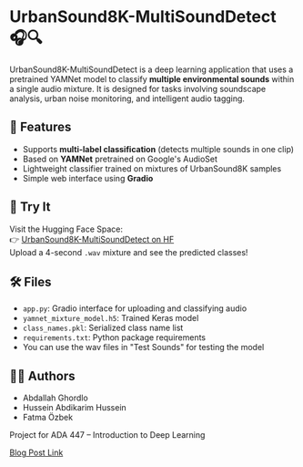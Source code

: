 # UrbanSound8K-MultiSoundDetect 🎧🔍

UrbanSound8K-MultiSoundDetect is a deep learning application that uses a pretrained YAMNet model to classify **multiple environmental sounds** within a single audio mixture. It is designed for tasks involving soundscape analysis, urban noise monitoring, and intelligent audio tagging.

## 🚀 Features

- Supports **multi-label classification** (detects multiple sounds in one clip)
- Based on **YAMNet** pretrained on Google's AudioSet
- Lightweight classifier trained on mixtures of UrbanSound8K samples
- Simple web interface using **Gradio**

## 🧪 Try It

Visit the Hugging Face Space:  
👉 [UrbanSound8K-MultiSoundDetect on HF](https://huggingface.co/spaces/AbdGhordlo/UrbanSound8K-MultiSoundDetect)  
Upload a 4-second `.wav` mixture and see the predicted classes!

## 🛠 Files

- `app.py`: Gradio interface for uploading and classifying audio
- `yamnet_mixture_model.h5`: Trained Keras model
- `class_names.pkl`: Serialized class name list
- `requirements.txt`: Python package requirements
- You can use the wav files in "Test Sounds" for testing the model

## 👨‍💻 Authors

- Abdallah Ghordlo
- Hussein Abdikarim Hussein
- Fatma Özbek

Project for ADA 447 – Introduction to Deep Learning  

[Blog Post Link](https://medium.com/@husseinabdikarim18/0c493ced6e22)
